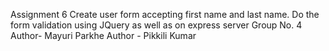 Assignment 6
Create user form accepting first name and last name. Do the form validation using JQuery as well as on express server
Group No. 4
Author- Mayuri Parkhe
Author - Pikkili Kumar